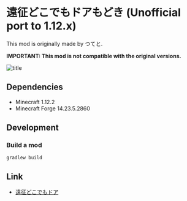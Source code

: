# 遠征どこでもドアもどき (Unofficial port to 1.12.x)
This mod is originally made by つてと.

**IMPORTANT: This mod is not compatible with the original versions.**

![title](https://i.imgur.com/Pw9N326.png)

## Dependencies

- Minecraft 1.12.2
- Minecraft Forge 14.23.5.2860

## Development
### Build a mod

```
gradlew build
```

## Link
- [遠征どこでもドア](https://github.com/Tsuteto/TravelDokodemoDoor-MC1.7.x)